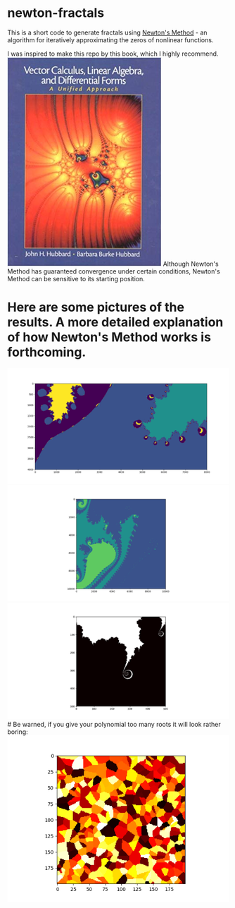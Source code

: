 # newton-fractals
This is a short code to generate fractals using <a href="https://en.wikipedia.org/wiki/Newton%27s_method">Newton's Method</a> - an algorithm for iteratively approximating the zeros of nonlinear functions. 

I was inspired to make this repo by this book, which I highly recommend.
<img src="pics/hubbard_pic.jpg">
Although Newton's Method has guaranteed convergence under certain conditions, Newton's Method can be sensitive to its starting position.

# Here are some pictures of the results. A more detailed explanation of how Newton's Method works is forthcoming.
<img src="pics/figure_2.tiff">
<img src="pics/Figure_1.tiff">
<img src="pics/Figure_1.pdf">
# Be warned, if you give your polynomial too many roots it will look rather boring:
<img src="pics/pic5.png">
